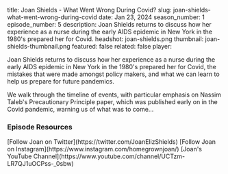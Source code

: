 title: Joan Shields - What Went Wrong During Covid?
slug: joan-shields-what-went-wrong-during-covid
date: Jan 23, 2024
season_number: 1
episode_number: 5
description: Joan Shields returns to discuss how her experience as a nurse during the early AIDS epidemic in New York in the 1980's prepared her for Covid.
headshot: joan-shields.png
thumbnail: joan-shields-thumbnail.png
featured: false
related: false
player: <div id='buzzsprout-small-player-artist-joan-shields-2'></div><script type='text/javascript' charset='utf-8' src='https://www.buzzsprout.com/2229227.js?artist=Joan+Shields+2&container_id=buzzsprout-small-player-artist-joan-shields-2&player=small'></script>

Joan Shields returns to discuss how her experience as a nurse during the early AIDS epidemic in New York in the 1980's prepared her for Covid, the mistakes that were made amongst policy makers, and what we can learn to help us prepare for future pandemics. 

We walk through the timeline of events, with particular emphasis on Nassim Taleb's Precautionary Principle paper, which was published early on in the Covid pandemic, warning us of what was to come...
  
<h3 class="tilt-neon white mt-5 mb-3">Episode Resources</h3>
[Follow Joan on Twitter](https://twitter.com/JoanElizShields)  
[Follow Joan on Instagram](https://www.instagram.com/homegrownjoan/)  
[Joan's YouTube Channel](https://www.youtube.com/channel/UCTzm-LR7QJ1uOCPss-_0sbw)  